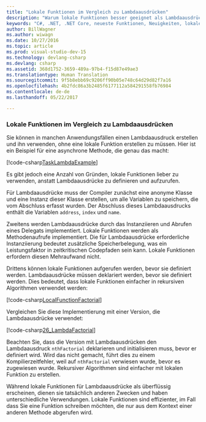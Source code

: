 ```yaml
---
title: "Lokale Funktionen im Vergleich zu Lambdaausdrücken"
description: "Warum lokale Funktionen besser geeignet als Lambdaausdrücke sein können"
keywords: "C#, .NET, .NET Core, neueste Funktionen, Neuigkeiten, lokale Funktionen, Lambdaausdrücke"
author: BillWagner
ms.author: wiwagn
ms.date: 10/27/2016
ms.topic: article
ms.prod: visual-studio-dev-15
ms.technology: devlang-csharp
ms.devlang: csharp
ms.assetid: 368d1752-3659-489a-97b4-f15d87e49ae3
ms.translationtype: Human Translation
ms.sourcegitcommit: 9f5b8ebb69c9206ff90b05e748c64d29d82f7a16
ms.openlocfilehash: 4b2fdc86a3b2485f6177112a584291558fb76984
ms.contentlocale: de-de
ms.lasthandoff: 05/22/2017

---
```


### <a name="local-functions-compared-to-lambda-expressions"></a>Lokale Funktionen im Vergleich zu Lambdaausdrücken

Sie können in manchen Anwendungsfällen einen Lambdaausdruck erstellen und ihn verwenden, ohne eine lokale Funktion erstellen zu müssen. Hier ist ein Beispiel für eine asynchrone Methode, die genau das macht:

[!code-csharp[TaskLambdaExample](../../samples/snippets/csharp/new-in-7/AsyncWork.cs#36_TaskLambdaExample "Methode mit Lambdaausdruck, die Aufgabe zurückgibt")]

Es gibt jedoch eine Anzahl von Gründen, lokale Funktionen lieber zu verwenden, anstatt Lambdaausdrücke zu definieren und aufzurufen.

Für Lambdaausdrücke muss der Compiler zunächst eine anonyme Klasse und eine Instanz dieser Klasse erstellen, um alle Variablen zu speichern, die vom Abschluss erfasst wurden. Der Abschluss dieses Lambdaausdrucks enthält die Variablen `address`, `index` und `name`. 

Zweitens werden Lambdaausdrücke durch das Instanziieren und Abrufen eines Delegats implementiert. Lokale Funktionen werden als Methodenaufrufe implementiert.
Die für Lambdaausdrücke erforderliche Instanziierung bedeutet zusätzliche Speicherbelegung, was ein Leistungsfaktor in zeitkritischen Codepfaden sein kann.
Lokale Funktionen erfordern diesen Mehraufwand nicht.

Drittens können lokale Funktionen aufgerufen werden, bevor sie definiert werden. Lambdaausdrücke müssen deklariert werden, bevor sie definiert werden. Dies bedeutet, dass lokale Funktionen einfacher in rekursiven Algorithmen verwendet werden:

[!code-csharp[LocalFunctionFactorial](../../samples/snippets/csharp/new-in-7/MathUtilities.cs#37_LocalFunctionFactorial "Rekursive Fakultät mit lokaler Funktion")]

Vergleichen Sie diese Implementierung mit einer Version, die Lambdaausdrücke verwendet:

[!code-csharp[26_LambdaFactorial](../../samples/snippets/csharp/new-in-7/MathUtilities.cs#38_LambdaFactorial "Rekursive Fakultät mit Lambdaausdrücken")]

Beachten Sie, dass die Version mit Lambdaausdrücken den Lambdaausdruck `nthFactorial` deklarieren und initialisieren muss, bevor er definiert wird. Wird das nicht gemacht, führt dies zu einem Kompilierzeitfehler, weil auf `nthFactorial` verwiesen wurde, bevor es zugewiesen wurde.
Rekursiver Algorithmen sind einfacher mit lokalen Funktion zu erstellen. 

Während lokale Funktionen für Lambdaausdrücke als überflüssig erscheinen, dienen sie tatsächlich anderen Zwecken und haben unterschiedliche Verwendungen.
Lokale Funktionen sind effizienter, im Fall dass Sie eine Funktion schreiben möchten, die nur aus dem Kontext einer anderen Methode abgerufen wird.


